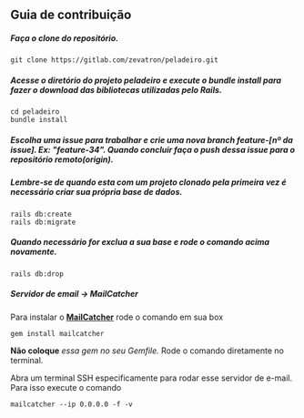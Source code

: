 ## Guia de contribuição

##### Faça o clone do repositório.
```git
git clone https://gitlab.com/zevatron/peladeiro.git
```
##### Acesse o diretório do projeto peladeiro e execute o **bundle install** para fazer o download das bibliotecas utilizadas pelo Rails.
```git
cd peladeiro
bundle install
```
##### Escolha uma issue para trabalhar e crie uma nova branch **feature-[nº da issue]**. Ex: "feature-34". Quando concluir faça o **push** dessa issue para o repositório remoto(**origin**).

##### Lembre-se de quando esta com um projeto clonado pela primeira vez é necessário criar sua própria base de dados.
```rails
rails db:create
rails db:migrate
```

##### Quando necessário for exclua a sua base e rode o comando acima novamente.
```rails
rails db:drop
```

##### Servidor de email -> MailCatcher
Para instalar o [__MailCatcher__](https://mailcatcher.me/) rode o comando em sua box
```
gem install mailcatcher
```
__Não coloque__ *essa gem no seu Gemfile.* Rode o comando diretamente no terminal.

Abra um terminal SSH especificamente para rodar esse servidor de e-mail. Para isso execute o comando
``` 
mailcatcher --ip 0.0.0.0 -f -v
``` 
